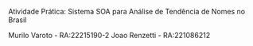 Atividade Prática: Sistema SOA para Análise de
Tendência de Nomes no Brasil

Murilo Varoto - RA:22215190-2
Joao Renzetti - RA:221086212